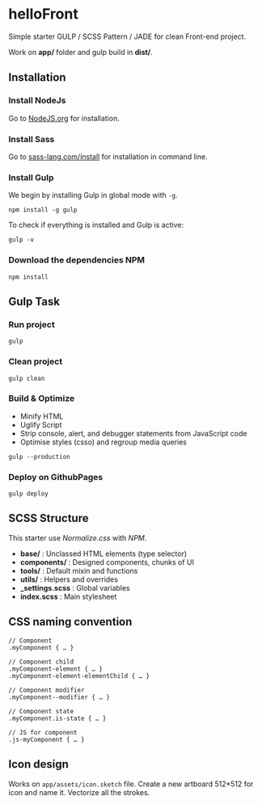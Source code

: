 # helloFront

Simple starter GULP / SCSS Pattern / JADE for clean Front-end project.

Work on **app/** folder and gulp build in **dist/**.

## Installation

### Install NodeJs
Go to [NodeJS.org](http://NodeJS.org) for installation.

### Install Sass
Go to [sass-lang.com/install](http://sass-lang.com/install) for installation in command line.

### Install Gulp
We begin by installing Gulp in global mode with `-g`.

```
npm install -g gulp
```

To check if everything is installed and Gulp is active:

```
gulp -v
```

### Download the dependencies NPM

```
npm install
```

## Gulp Task

### Run project

```
gulp
```

### Clean project

```
gulp clean
```

### Build & Optimize

* Minify HTML
* Uglify Script
* Strip console, alert, and debugger statements from JavaScript code
* Optimise styles (csso) and regroup media queries

```
gulp --production
```

### Deploy on GithubPages

```
gulp deploy
```

## SCSS Structure

This starter use *Normalize.css* with *NPM*.

* **base/** : Unclassed HTML elements (type selector)
* **components/** : Designed components, chunks of UI
* **tools/** : Default mixin and functions
* **utils/** : Helpers and overrides
* **_settings.scss** : Global variables
* **index.scss** : Main stylesheet

## CSS naming convention

```
// Component
.myComponent { … }

// Component child
.myComponent-element { … }
.myComponent-element-elementChild { … }

// Component modifier
.myComponent--modifier { … }

// Component state
.myComponent.is-state { … }

// JS for component
.js-myComponent { … }
```

## Icon design
Works on `app/assets/icon.sketch` file.
Create a new artboard 512*512 for icon and name it.
Vectorize all the strokes.
